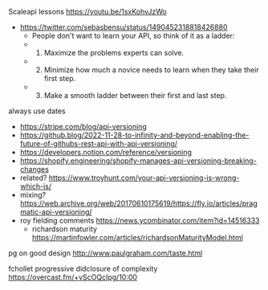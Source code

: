 
Scaleapi lessons https://youtu.be/1sxKohvJzWo


- https://twitter.com/sebasbensu/status/1490452318818426880
	- People don't want to learn your API, so think of it as a ladder: 
	- 1. Maximize the problems experts can solve. 
	- 2. Minimize how much a novice needs to learn when they take their first step. 
	- 3. Make a smooth ladder between their first and last step.

always use dates
- https://stripe.com/blog/api-versioning
- https://github.blog/2022-11-28-to-infinity-and-beyond-enabling-the-future-of-githubs-rest-api-with-api-versioning/
- https://developers.notion.com/reference/versioning
- https://shopify.engineering/shopify-manages-api-versioning-breaking-changes
- related? https://www.troyhunt.com/your-api-versioning-is-wrong-which-is/
- mixing? https://web.archive.org/web/20170610175619/https://fly.io/articles/pragmatic-api-versioning/
- roy fielding comments https://news.ycombinator.com/item?id=14516333
	- richardson maturity https://martinfowler.com/articles/richardsonMaturityModel.html


pg on good design http://www.paulgraham.com/taste.html


fchollet progressive didclosure of complexity https://overcast.fm/+vScOQcIpg/10:00
